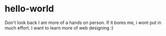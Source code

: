 # hello-world
Don't look back
I am more of a hands on person. If it bores me, i wont put in much effort. I want to learn more of web designing :)
